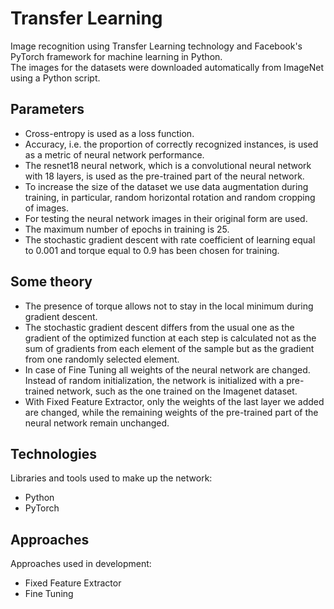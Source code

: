 # Transfer Learning

Image recognition using Transfer Learning technology and Facebook's PyTorch framework for machine learning in Python.<br>
The images for the datasets were downloaded automatically from ImageNet using a Python script.

## Parameters

<ul>
<li>Cross-entropy is used as a loss function.</li>
<li>Accuracy, i.e. the proportion of correctly recognized instances, is used as a metric of neural network performance.</li>
<li>The resnet18 neural network, which is a convolutional neural network with 18 layers, is used as the pre-trained part of the neural network.</li>
<li>To increase the size of the dataset we use data augmentation during training, in particular, random horizontal rotation and random cropping of images.</li>
<li>For testing the neural network images in their original form are used.</li>
<li>The maximum number of epochs in training is 25.</li>
<li>The stochastic gradient descent with rate coefficient of learning equal to 0.001 and torque equal to 0.9 has been chosen for training.</li>
</ul>
	
## Some theory

<ul>
	<li>The presence of torque allows not to stay in the local minimum during gradient descent.</li>
	<li>The stochastic gradient descent differs from the usual one as the gradient of the optimized function at each step is calculated not as the sum of gradients from each element of the sample but as the gradient from one randomly selected element.</li>
	<li>In case of Fine Tuning all weights of the neural network are changed. Instead of random initialization, the network is initialized with a pre-trained network, such as the one trained on the Imagenet dataset.</li>
	<li>With Fixed Feature Extractor, only the weights of the last layer we added are changed, while the remaining weights of the pre-trained part of the neural network remain unchanged.</li>
</ul>	
	
## Technologies

<p>Libraries and tools used to make up the network:</p>

<ul>
	<li>Python</li>
    	<li>PyTorch</li>
</ul>

## Approaches

<p>Approaches used in development:</p>

<ul>
	<li>Fixed Feature Extractor</li>
    	<li>Fine Tuning</li>
</ul>
